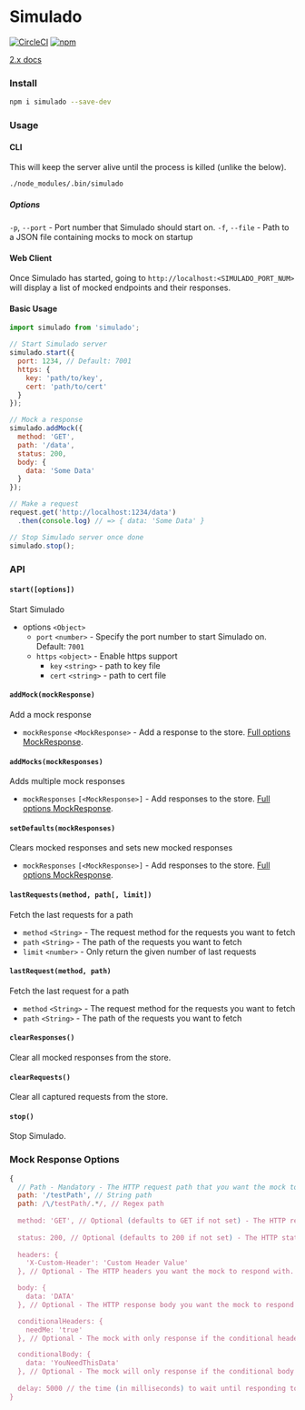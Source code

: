 # Simulado

[![CircleCI](https://img.shields.io/circleci/project/github/ldabiralai/simulado.svg)](https://circleci.com/gh/ldabiralai/simulado) [![npm](https://img.shields.io/npm/v/simulado.svg)](https://www.npmjs.com/package/simulado)

[2.x docs](https://github.com/ldabiralai/simulado/tree/v2)

### Install
```bash
npm i simulado --save-dev
```

### Usage
#### CLI
This will keep the server alive until the process is killed (unlike the below).

```bash
./node_modules/.bin/simulado
```

##### Options
`-p`, `--port` - Port number that Simulado should start on.
`-f`, `--file` - Path to a JSON file containing mocks to mock on startup

#### Web Client
Once Simulado has started, going to `http://localhost:<SIMULADO_PORT_NUM>` will display a list of mocked endpoints and their responses.

#### Basic Usage
```javascript
import simulado from 'simulado';

// Start Simulado server
simulado.start({
  port: 1234, // Default: 7001
  https: {
    key: 'path/to/key',
    cert: 'path/to/cert'
  }
});

// Mock a response
simulado.addMock({
  method: 'GET',
  path: '/data',
  status: 200,
  body: {
    data: 'Some Data'
  }
});

// Make a request
request.get('http://localhost:1234/data')
  .then(console.log) // => { data: 'Some Data' }

// Stop Simulado server once done
simulado.stop();
```

### API

#### `start([options])`
Start Simulado
  * options `<Object>`
    * `port` `<number>` - Specify the port number to start Simulado on. Default: `7001`
    * `https` `<object>` - Enable https support
      * `key` `<string>` - path to key file
      * `cert` `<string>` - path to cert file


#### `addMock(mockResponse)`
Add a mock response
  * `mockResponse` `<MockResponse>` - Add a response to the store. [Full options MockResponse](#mock-response-options).


#### `addMocks(mockResponses)`
Adds multiple mock responses
  * `mockResponses` `[<MockResponse>]` - Add responses to the store. [Full options MockResponse](#mock-response-options).


#### `setDefaults(mockResponses)`
Clears mocked responses and sets new mocked responses 
  * `mockResponses` `[<MockResponse>]` - Add responses to the store. [Full options MockResponse](#mock-response-options).


#### `lastRequests(method, path[, limit])`
Fetch the last requests for a path
  * `method` `<String>` - The request method for the requests you want to fetch
  * `path` `<String>` - The path of the requests you want to fetch
  * `limit` `<number>` - Only return the given number of last requests


#### `lastRequest(method, path)`
Fetch the last request for a path
  * `method` `<String>` - The request method for the requests you want to fetch
  * `path` `<String>` - The path of the requests you want to fetch


#### `clearResponses()`
Clear all mocked responses from the store.


#### `clearRequests()`
Clear all captured requests from the store.


#### `stop()`
Stop Simulado.

### Mock Response Options
```javascript
{
  // Path - Mandatory - The HTTP request path that you want the mock to response to.
  path: '/testPath', // String path
  path: /\/testPath/.*/, // Regex path
  
  method: 'GET', // Optional (defaults to GET if not set) - The HTTP request method that you want the mock to response to.
  
  status: 200, // Optional (defaults to 200 if not set) - The HTTP status you want to mock to response with.
  
  headers: {
    'X-Custom-Header': 'Custom Header Value'
  }, // Optional - The HTTP headers you want the mock to respond with.

  body: {
    data: 'DATA'
  }, // Optional - The HTTP response body you want the mock to respond with.

  conditionalHeaders: {
    needMe: 'true'
  }, // Optional - The mock with only response if the conditional headers are sent in the request.

  conditionalBody: {
    data: 'YouNeedThisData'
  }, // Optional - The mock will only response if the conditional body is sent in the request.
  
  delay: 5000 // the time (in milliseconds) to wait until responding to a request
}
```
